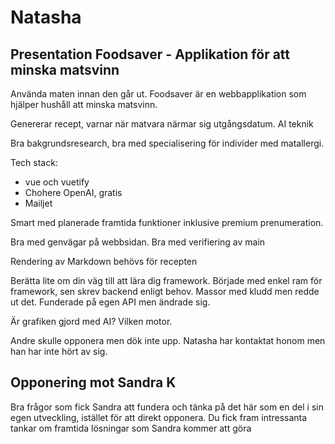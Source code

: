 # Natasha

## Presentation Foodsaver - Applikation för att minska matsvinn

Använda maten innan den går ut.
Foodsaver är en webbapplikation som hjälper hushåll att minska matsvinn.

Genererar recept, varnar när matvara närmar sig utgångsdatum.
AI teknik

Bra bakgrundsresearch, bra med specialisering för individer med matallergi.

Tech stack:

- vue och vuetify
- Chohere OpenAI, gratis
- Mailjet

Smart med planerade framtida funktioner inklusive premium prenumeration.

Bra med genvägar på webbsidan.
Bra med verifiering av main

Rendering av Markdown behövs för recepten

Berätta lite om din väg till att lära dig framework.
Började med enkel ram för framework, sen skrev backend enligt behov.
Massor med kludd men redde ut det.
Funderade på egen API men ändrade sig.

Är grafiken gjord med AI? Vilken motor.

Andre skulle opponera men dök inte upp. Natasha har kontaktat honom men han har inte hört av sig.

## Opponering mot Sandra K

Bra frågor som fick Sandra att fundera och tänka på det här som en del i sin egen utveckling, istället för att direkt opponera. Du fick fram intressanta tankar om framtida lösningar som Sandra kommer att göra

